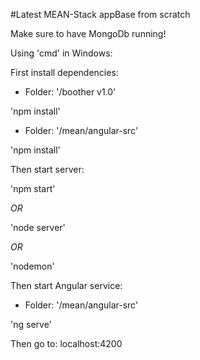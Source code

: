 #Latest MEAN-Stack appBase from scratch

Make sure to have MongoDb running!

Using 'cmd' in Windows:

First install dependencies:

* Folder: '/boother v1.0'

'npm install'

* Folder: '/mean/angular-src'

'npm install'

Then start server:

'npm start'

*OR*

'node server'

*OR*

'nodemon'

Then start Angular service:

* Folder: '/mean/angular-src'

'ng serve'

Then go to:
localhost:4200
